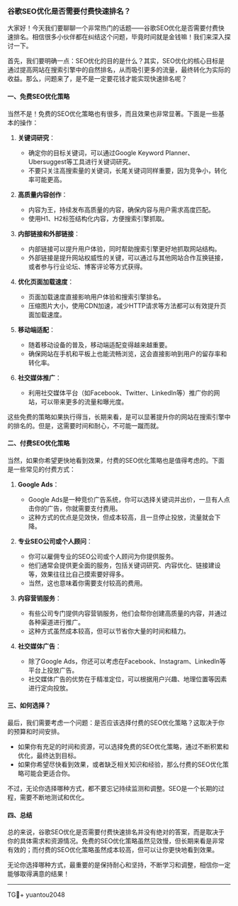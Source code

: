 ### 谷歌SEO优化是否需要付费快速排名？

大家好！今天我们要聊聊一个非常热门的话题——谷歌SEO优化是否需要付费快速排名。相信很多小伙伴都在纠结这个问题，毕竟时间就是金钱嘛！我们来深入探讨一下。

首先，我们要明确一点：SEO优化的目的是什么？其实，SEO优化的核心目标是通过提高网站在搜索引擎中的自然排名，从而吸引更多的流量，最终转化为实际的收益。那么，问题来了，是不是一定要花钱才能实现快速排名呢？

#### 一、免费SEO优化策略

当然不是！免费的SEO优化策略也有很多，而且效果也非常显著。下面是一些基本的操作：

1. **关键词研究**：
   - 确定你的目标关键词，可以通过Google Keyword Planner、Ubersuggest等工具进行关键词研究。
   - 不要只关注高搜索量的关键词，长尾关键词同样重要，因为竞争小，转化率可能更高。

2. **高质量内容创作**：
   - 内容为王，持续发布高质量的内容，确保内容与用户需求高度匹配。
   - 使用H1、H2标签结构化内容，方便搜索引擎抓取。

3. **内部链接和外部链接**：
   - 内部链接可以提升用户体验，同时帮助搜索引擎更好地抓取网站结构。
   - 外部链接是提升网站权威性的关键，可以通过与其他网站合作互换链接，或者参与行业论坛、博客评论等方式获得。

4. **优化页面加载速度**：
   - 页面加载速度直接影响用户体验和搜索引擎排名。
   - 压缩图片大小，使用CDN加速，减少HTTP请求等方法都可以有效提升页面加载速度。

5. **移动端适配**：
   - 随着移动设备的普及，移动端适配变得越来越重要。
   - 确保网站在手机和平板上也能流畅浏览，这会直接影响到用户的留存率和转化率。

6. **社交媒体推广**：
   - 利用社交媒体平台（如Facebook、Twitter、LinkedIn等）推广你的网站，可以带来更多的流量和曝光度。

这些免费的策略如果执行得当，长期来看，是可以显著提升你的网站在搜索引擎中的排名的。但是，这需要时间和耐心，不可能一蹴而就。

#### 二、付费SEO优化策略

当然，如果你希望更快地看到效果，付费的SEO优化策略也是值得考虑的。下面是一些常见的付费方式：

1. **Google Ads**：
   - Google Ads是一种竞价广告系统，你可以选择关键词并出价，一旦有人点击你的广告，你就需要支付费用。
   - 这种方式的优点是见效快，但成本较高，且一旦停止投放，流量就会下降。

2. **专业SEO公司或个人顾问**：
   - 你可以雇佣专业的SEO公司或个人顾问为你提供服务。
   - 他们通常会提供更全面的服务，包括关键词研究、内容优化、链接建设等，效果往往比自己摸索要好得多。
   - 当然，这也意味着你需要支付较高的费用。

3. **内容营销服务**：
   - 有些公司专门提供内容营销服务，他们会帮你创建高质量的内容，并通过各种渠道进行推广。
   - 这种方式虽然成本较高，但可以节省你大量的时间和精力。

4. **社交媒体广告**：
   - 除了Google Ads，你还可以考虑在Facebook、Instagram、LinkedIn等平台上投放广告。
   - 社交媒体广告的优势在于精准定位，可以根据用户兴趣、地理位置等因素进行定向投放。

#### 三、如何选择？

最后，我们需要考虑一个问题：是否应该选择付费的SEO优化策略？这取决于你的预算和时间安排。

- 如果你有充足的时间和资源，可以选择免费的SEO优化策略，通过不断积累和优化，最终达到目标。
- 如果你希望尽快看到效果，或者缺乏相关知识和经验，那么付费的SEO优化策略可能会更适合你。

不过，无论你选择哪种方式，都不要忘记持续监测和调整。SEO是一个长期的过程，需要不断地测试和优化。

#### 四、总结

总的来说，谷歌SEO优化是否需要付费快速排名并没有绝对的答案，而是取决于你的具体需求和资源情况。免费的SEO优化策略虽然见效慢，但长期来看是非常有效的；而付费的SEO优化策略虽然成本较高，但可以让你更快地看到效果。

无论你选择哪种方式，最重要的是保持耐心和坚持，不断学习和调整，相信你一定能够取得满意的结果！

---

TG💪+ yuantou2048